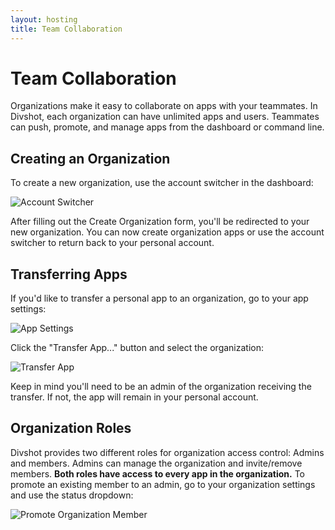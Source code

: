 ```yaml
---
layout: hosting
title: Team Collaboration
---
```


# Team Collaboration

<p class="lead">Organizations make it easy to collaborate on apps with your teammates. In Divshot, each organization can have unlimited apps and users. Teammates can push, promote, and manage apps from the dashboard or command line.</p>

## Creating an Organization

To create a new organization, use the account switcher in the dashboard:

<img src="{% asset_path guides/account-switcher.jpg %}" alt="Account Switcher" class="img-responsive">

After filling out the Create Organization form, you'll be redirected to your new organization. You can now create organization apps or use the account switcher to return back to your personal account.

## Transferring Apps

If you'd like to transfer a personal app to an organization, go to your app settings:

<img src="{% asset_path guides/app-settings.jpg %}" alt="App Settings" class="img-responsive">

Click the "Transfer App..." button and select the organization:

<img src="{% asset_path guides/transfer-app.jpg %}" alt="Transfer App" class="img-responsive">

Keep in mind you'll need to be an admin of the organization receiving the transfer. If not, the app will remain in your personal account.

## Organization Roles

Divshot provides two different roles for organization access control: Admins and members. Admins can manage the organization and invite/remove members. <b>Both roles have access to every app in the organization.</b> To promote an existing member to an admin, go to your organization settings and use the status dropdown:

<img src="{% asset_path guides/promote-member.jpg %}" alt="Promote Organization Member" class="img-responsive">